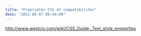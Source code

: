 ```yaml
---
title: "Propriétés CSS et compatibilités"
date: "2011-04-07 09:44:00"
---
```

http://www.westciv.com/wiki/CSS_Guide:_Text_style_properties
